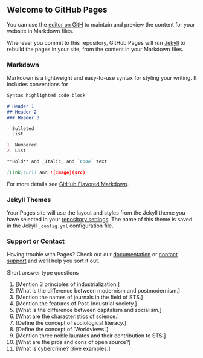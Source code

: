 ## Welcome to GitHub Pages

You can use the [editor on GitH](https://github.com/Atishay990/HS_matrix/edit/master/README.md) to maintain and preview the content for your website in Markdown files.

Whenever you commit to this repository, GitHub Pages will run [Jekyll](https://jekyllrb.com/) to rebuild the pages in your site, from the content in your Markdown files.

### Markdown

Markdown is a lightweight and easy-to-use syntax for styling your writing. It includes conventions for

```markdown
Syntax highlighted code block

# Header 1
## Header 2
### Header 3

- Bulleted
- List

1. Numbered
2. List

**Bold** and _Italic_ and `Code` text

[Link](url) and ![Image](src)
```

For more details see [GitHub Flavored Markdown](https://guides.github.com/features/mastering-markdown/).

### Jekyll Themes

Your Pages site will use the layout and styles from the Jekyll theme you have selected in your [repository settings](https://github.com/Atishay990/HS_matrix/settings). The name of this theme is saved in the Jekyll `_config.yml` configuration file.

### Support or Contact

Having trouble with Pages? Check out our [documentation](https://help.github.com/categories/github-pages-basics/) or [contact support](https://github.com/contact) and we’ll help you sort it out.

Short answer type questions


1. [Mention 3 principles of industrialization.]
2. [What is the difference between modernism and postmodernism.]
3. [Mention the names of journals in the field of STS.]
4. [Mention the features of Post-Industrial society.]
5. [What is the difference between capitalism and socialism.]
6. [What are the characteristics of science.]
7. [Define the concept of sociological literacy.]
8. [Define the concept of ‘Worldviews’.]
9. [Mention three noble laurates and their contribution to STS.]
10. [What are the pros and cons of open source?]
11. [What is cybercrime? Give examples.]
